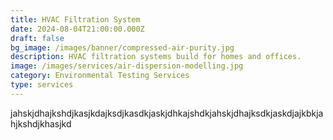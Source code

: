```yaml
---
title: HVAC Filtration System
date: 2024-08-04T21:00:00.000Z
draft: false
bg_image: /images/banner/compressed-air-purity.jpg
description: HVAC filtration systems build for homes and offices.
image: /images/services/air-dispersion-modelling.jpg
category: Environmental Testing Services
type: services
---
```


jahskjdhajkshdjkasjkdajksdjkasdkjaskjdhkajshdkjahskjdhajksdkjaskdjajkbkjahjkshdjkhasjkd
